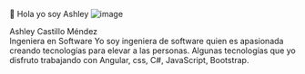  👋 Hola yo soy Ashley      ![image](https://user-images.githubusercontent.com/84288934/131751962-d3a58c4d-4b5c-495e-9ffd-1ff877c96bc5.png)

 Ashley Castillo Méndez             
 Ingeniera en Software 
 Yo soy ingeniera de software quien es apasionada creando tecnologías para elevar a las personas. 
Algunas tecnologías que yo disfruto trabajando con Angular, css, C#, JavaScript, Bootstrap.




